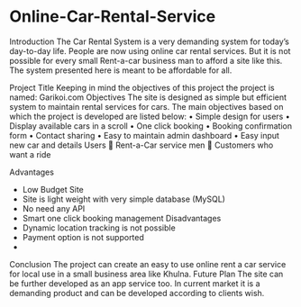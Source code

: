 # Online-Car-Rental-Service

Introduction
The Car Rental System is a very demanding system for today’s day-to-day life. People are now using online car rental services. But it is not possible for every small Rent-a-car business man to afford a site like this. The system presented here is meant to be affordable for all.

Project Title
Keeping in mind the objectives of this project the project is named:
Garikoi.com
Objectives 
The site is designed as simple but efficient system to maintain rental services for cars. The main objectives based on which the project is developed are listed below:
•	Simple design for users
•	Display available cars in a scroll 
•	One click booking
•	Booking confirmation form
•	Contact sharing
•	Easy to maintain admin dashboard
•	Easy input new car and details
Users
	Rent-a-Car service men 
	Customers who want a ride

Advantages
-	Low Budget Site 
-	Site is light weight with very simple database (MySQL)
-	No need any API
-	Smart one click booking management
Disadvantages
-	Dynamic location tracking is not possible 
-	Payment option is not supported
-	
Conclusion
The project can create an easy to use online rent a car service for local use in a small business area like Khulna. 
Future Plan
The site can be further developed as an app service too. In current market it is a demanding product and can be developed according to clients wish. 
